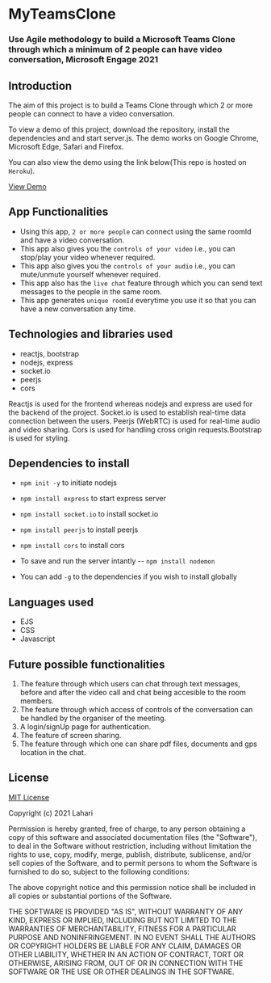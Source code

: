 MyTeamsClone
=============
### Use Agile methodology to build a Microsoft Teams Clone through which a minimum of 2 people can have video conversation, Microsoft Engage 2021 ###

Introduction
------------

The aim of this project is to build a Teams Clone through which 2 or more people can connect to have a video conversation.

To view a demo of this project, download the repository, install the dependencies and and start server.js. The demo works on Google Chrome, Microsoft Edge, 
Safari and Firefox.

You can also view the demo using the link below(This repo is hosted on ````Heroku````).

[View Demo](https://boiling-fjord-62718.herokuapp.com/)

App Functionalities
--------------------

* Using this app, ````2 or more people```` can connect using the same roomId and have a video conversation.
* This app also gives you the ````controls of your video```` i.e., you can stop/play your video whenever required.
* This app also gives you the ````controls of your audio```` i.e., you can mute/unmute yourself whenever required.
* This app also has the ````live chat```` feature through which you can send text messages to the people in the same room.
* This app generates ````unique roomId```` everytime you use it so that you can have a new conversation any time.

Technologies and libraries used
-------------------------------
* reactjs, bootstrap
* nodejs, express
* socket.io
* peerjs
* cors 

Reactjs is used for the frontend whereas nodejs and express are used for the backend of the project.
Socket.io is used to establish real-time data connection between the users.
Peerjs (WebRTC) is used for real-time audio and video sharing.
Cors is used for handling cross origin requests.Bootstrap is used for styling.

Dependencies to install
-----------------------
- ````npm init -y```` to initiate nodejs
- ````npm install express```` to start express server
- ````npm install socket.io```` to install socket.io
- ````npm install peerjs```` to install peerjs
- ````npm install cors```` to install cors

- To save and run the server intantly -- ````npm install nodemon````
- You can add ````-g```` to the dependencies if you wish to install globally


Languages used
--------------
* EJS
* CSS
* Javascript

Future possible functionalities
-------------------------------
1. The feature through which users can chat through text messages, before and after the video call and chat being accesible to the room members.
2. The feature through which access of controls of the conversation can be handled by the organiser of the meeting.
3. A login/signUp page for authentication.
4. The feature of screen sharing.
5. The feature through which one can share pdf files, documents and gps location in the chat.

License
--------

[MIT License](http://www.opensource.org/licenses/mit-license.php)

Copyright (c) 2021 Lahari

Permission is hereby granted, free of charge, to any person obtaining a copy
of this software and associated documentation files (the "Software"), to deal
in the Software without restriction, including without limitation the rights
to use, copy, modify, merge, publish, distribute, sublicense, and/or sell
copies of the Software, and to permit persons to whom the Software is
furnished to do so, subject to the following conditions:

The above copyright notice and this permission notice shall be included in all
copies or substantial portions of the Software.

THE SOFTWARE IS PROVIDED "AS IS", WITHOUT WARRANTY OF ANY KIND, EXPRESS OR
IMPLIED, INCLUDING BUT NOT LIMITED TO THE WARRANTIES OF MERCHANTABILITY,
FITNESS FOR A PARTICULAR PURPOSE AND NONINFRINGEMENT. IN NO EVENT SHALL THE
AUTHORS OR COPYRIGHT HOLDERS BE LIABLE FOR ANY CLAIM, DAMAGES OR OTHER
LIABILITY, WHETHER IN AN ACTION OF CONTRACT, TORT OR OTHERWISE, ARISING FROM,
OUT OF OR IN CONNECTION WITH THE SOFTWARE OR THE USE OR OTHER DEALINGS IN THE
SOFTWARE.










